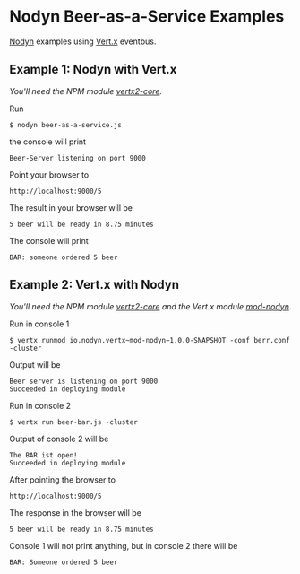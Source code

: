 Nodyn Beer-as-a-Service Examples
================================

[Nodyn](http://nodyn.io) examples using [Vert.x](http://vertx.io) eventbus.

Example 1: Nodyn with Vert.x
----------------------------

*You'll need the NPM module [vertx2-core](https://github.com/nodyn/vertx2-core).*

Run

    $ nodyn beer-as-a-service.js

the console will print

    Beer-Server listening on port 9000

Point your browser to

    http://localhost:9000/5

The result in your browser will be

    5 beer will be ready in 8.75 minutes

The console will print

    BAR: someone ordered 5 beer


Example 2: Vert.x with Nodyn
----------------------------

*You'll need the NPM module [vertx2-core](https://github.com/nodyn/vertx2-core) and the Vert.x module [mod-nodyn](https://github.com/nodyn/mod-nodyn).*

Run in console 1

    $ vertx runmod io.nodyn.vertx~mod-nodyn~1.0.0-SNAPSHOT -conf berr.conf -cluster

Output will be

    Beer server is listening on port 9000
    Succeeded in deploying module

Run in console 2

    $ vertx run beer-bar.js -cluster

Output of console 2 will be

    The BAR ist open!
    Succeeded in deploying module

After pointing the browser to

    http://localhost:9000/5

The response in the browser will be

    5 beer will be ready in 8.75 minutes

Console 1 will not print anything, but in console 2 there will be

    BAR: Someone ordered 5 beer
